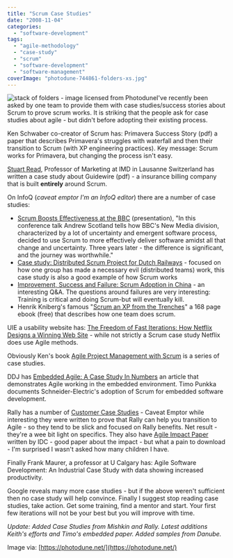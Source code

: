 ```yaml
---
title: "Scrum Case Studies"
date: "2008-11-04"
categories: 
  - "software-development"
tags: 
  - "agile-methodology"
  - "case-study"
  - "scrum"
  - "software-development"
  - "software-management"
coverImage: "photodune-744861-folders-xs.jpg"
---
```


![stack of folders - image licensed from Photodune](src/content/blog/scrum-case-studies/images/photodune-744861-folders-xs.jpg)I've recently been asked by one team to provide them with case studies/success stories about Scrum to prove scrum works. It is striking that the people ask for case studies about agile - but didn't before adopting their existing process.

Ken Schwaber co-creator of Scrum has: Primavera Success Story (pdf) a paper that describes Primavera's struggles with waterfall and then their transition to Scrum (with XP engineering practices). Key message: Scrum works for Primavera, but changing the process isn't easy.

[Stuart Read](https://merkleinc.ch/themen-trends), Professor of Marketing at IMD in Lausanne Switzerland has written a case study about Guidewire (pdf) - a insurance billing company that is built **entirely** around Scrum.

On InfoQ (_caveat emptor I'm an InfoQ editor_) there are a number of case studies:

- [Scrum Boosts Effectiveness at the BBC](https://www.infoq.com/presentations/Scrum-bbc-newmedia/) (presentation), "In this conference talk Andrew Scotland tells how BBC's New Media division, characterized by a lot of uncertainty and emergent software process, decided to use Scrum to more effectively deliver software amidst all that change and uncertainty. Three years later - the difference is significant, and the journey was worthwhile."
- [Case study: Distributed Scrum Project for Dutch Railways](https://www.infoq.com/articles/dutch-railway-scrum/) - focused on how one group has made a necessary evil (distributed teams) work, this case study is also a good example of how Scrum works
- [Improvement, Success and Failure: Scrum Adoption in China](https://www.infoq.com/articles/Agile-adoption-study-china/) - an interesting Q&A. The questions around failures are very interesting: Training is critical and doing Scrum-but will eventually kill.
- Henrik Kniberg's famous "[Scrum an XP from the Trenches](https://www.infoq.com/minibooks/scrum-xp-from-the-trenches-2/)" a 168 page ebook (free) that describes how one team does scrum.

UIE a usability website has: [The Freedom of Fast Iterations: How Netflix Designs a Winning Web Site](https://articles.uie.com/fast_iterations/) - while not strictly a Scrum case study Netflix does use Agile methods.

Obviously Ken's book [Agile Project Management with Scrum](https://www.amazon.com/Agile-Project-Management-Microsoft-Professional/dp/073561993X/&tag=notesfromatoo-20) is a series of case studies.

DDJ has [Embedded Agile: A Case Study In Numbers](https://www.drdobbs.com/architecture-and-design/embedded-agile-a-case-study-in-numbers/193501924) an article that demonstrates Agile working in the embedded environment. Timo Punkka documents Schneider-Electric's adoption of Scrum for embedded software development.

Rally has a number of [Customer Case Studies](https://www.broadcom.com/case-studies) \- Caveat Emptor while interesting they were written to prove that Rally can help you transition to Agile - so they tend to be slick and focused on Rally benefits. Net result - they're a wee bit light on specifics. They also have [Agile Impact Paper](https://docs.broadcom.com/doc/idc-marketscape-agile-ppm-vendor-assessment) written by IDC - good paper about the impact - but what a pain to download - I'm surprised I wasn't asked how many children I have.

Finally Frank Maurer, a professor at U Calgary has: Agile Software Development: An Industrial Case Study with data showing increased productivity.

Google reveals many more case studies - but if the above weren't sufficient then no case study will help convince. Finally I suggest stop reading case studies, take action. Get some training, find a mentor and start. Your first few iterations will not be your best but you will improve with time.

_Update: Added Case Studies from Mishkin and Rally. Latest additions Keith's efforts and Timo's embedded paper. Added samples from Danube._

Image via: [https://photodune.net/](https://photodune.net/)
